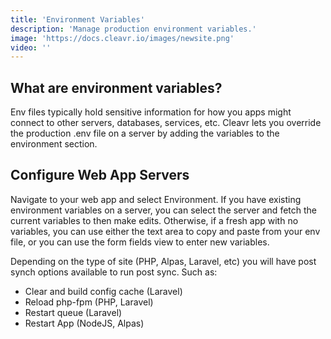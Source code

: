 ```yaml
---
title: 'Environment Variables'
description: 'Manage production environment variables.'
image: 'https://docs.cleavr.io/images/newsite.png'
video: ''
---
```


## What are environment variables?
Env files typically hold sensitive information for how you apps might connect to other servers, databases, services, etc. 
Cleavr lets you override the production .env file on a server by adding the variables to the environment section.

## Configure Web App Servers
Navigate to your web app and select Environment. If you have existing environment variables on a server, you can select the 
server and fetch the current variables to then make edits. Otherwise, if a fresh app with no variables, you can use either the 
text area to copy and paste from your env file, or you can use the form fields view to enter new variables. 

Depending on the type of site (PHP, Alpas, Laravel, etc) you will have post synch options available to run post sync. Such as: 

- Clear and build config cache (Laravel)
- Reload php-fpm (PHP, Laravel)
- Restart queue (Laravel)
- Restart App (NodeJS, Alpas)
